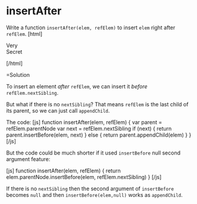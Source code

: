 
# insertAfter 

Write a function `insertAfter(elem, refElem)` to insert `elem` right after `refElem`.
[html]
<div>Very</div>
<div>Secret</div>

<script>
  var elem = document.createElement('div')
  elem.innerHTML = '<b>Child</b>'

  function insertAfter(elem, refElem) { /* your code */

  insertAfter(elem, document.body.firstChild) // <--- should work
  insertAfter(elem, document.body.lastChild)  // <--- should work 
  
</script>
[/html]


=Solution

To insert an element <i>after</i> `refElem`, we can insert it <i>before</i> `refElem.nextSibling`.

But what if there is no `nextSibling`? That means `refElem` is the last child of its parent, so we can just call `appendChild`.

The code:
[js]
function insertAfter(elem, refElem) {
    var parent = refElem.parentNode
    var next = refElem.nextSibling
    if (next) {
        return parent.insertBefore(elem, next)
    } else {
        return parent.appendChild(elem)
    }
}
[/js]

But the code could be much shorter if it used `insertBefore` null second argument feature:

[js]
function insertAfter(elem, refElem) {
    return elem.parentNode.insertBefore(elem, refElem.nextSibling)
}
[/js]

If there is no `nextSibling` then the second argument of `insertBefore` becomes `null` and then `insertBefore(elem,null)` works as `appendChild`.




